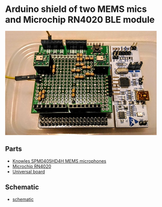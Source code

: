 # Arduino shield of two MEMS mics and Microchip RN4020 BLE module

![](./arduino_shield.jpg)

## Parts

- [Knowles SPM0405HD4H MEMS microphones](http://akizukidenshi.com/catalog/g/gM-05577/)
- [Microchip RN4020](http://akizukidenshi.com/catalog/g/gK-11102/)
- [Universal board](https://www.sunhayato.co.jp/material2/index.php/item?id=504&cell003=%E3%83%A6%E3%83%8B%E3%83%90%E3%83%BC%E3%82%B5%E3%83%AB%E5%9F%BA%E6%9D%BF%E8%A3%BD%E5%93%81&cell004=Arduino%E7%94%A8%E5%9F%BA%E6%9D%BF&name=Arduino%E7%94%A8%E3%83%A6%E3%83%8B%E3%83%90%E3%83%BC%E3%82%B5%E3%83%AB%E5%9F%BA%E6%9D%BF+UB-ARD03-P)

## Schematic

- [schematic](./arduino_shield.pdf)
